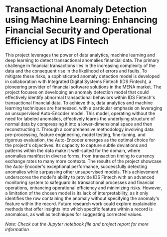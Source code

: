 # Transactional Anomaly Detection using Machine Learning: Enhancing Financial Security and Operational Efficiency at IDS Fintech
This project leverages the power of data analytics, machine learning and deep learning to detect transactional anomalies financial data. The primary challenge in financial transactions lies in the increasing complexity of the data and the consequent rise in the likelihood of errors and faults. To mitigate these risks, a sophisticated anomaly detection model is developed in collaboration with Integrated Digital Systems Fintech (IDS Fintech), a pioneering provider of financial software solutions in the MENA market. The project focuses on developing an anomaly detection model that could effectively identify abnormal transactional behaviors within IDS Fintech's transactional financial data. To achieve this, data analytics and machine learning techniques are harnessed, with a particular emphasis on leveraging an unsupervised Auto-Encoder model. This model, operating without the need for labeled anomalies, effectively learns the underlying structure of normal data by compressing it into a lower-dimensional space and then reconstructing it. Through a comprehensive methodology involving data pre-processing, feature engineering, model testing, fine-tuning, and rigorous evaluation, the Auto-Encoder emerges as the optimal choice for the project's objectives. Its capacity to capture subtle deviations and patterns within the data make it well-suited for the domain, where anomalies manifest in diverse forms, from transaction timing to currency exchange rates to many more contexts. The results of the project showcase the Auto-Encoder's exceptional performance, successfully detecting anomalies while surpassing other unsupervised models. This achievement underscores the model's ability to provide IDS Fintech with an advanced monitoring system to safeguard its transactional processes and financial operations, enhancing operational efficiency and minimizing risks. However, a limitation of the chosen model is its lack of interpretability, as it only identifies the row containing the anomaly without specifying the anomaly's feature within the record. Future research work could explore explainable methods that offer insights into which specific feature within a record is anomalous, as well as techniques for suggesting corrected values. 

_Note: Check out the Jupyter notebook file and project report for more information_


